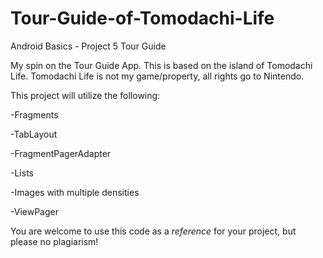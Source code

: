 # Tour-Guide-of-Tomodachi-Life
Android Basics - Project 5 Tour Guide

My spin on the Tour Guide App. This is based on the island of Tomodachi Life. Tomodachi Life is not my game/property, all rights go to Nintendo.

This project will utilize the following:


-Fragments

-TabLayout

-FragmentPagerAdapter

-Lists

-Images with multiple densities

-ViewPager


You are welcome to use this code as a *reference* for your project, but please no plagiarism!
